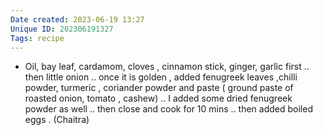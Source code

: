 ```yaml
---
Date created: 2023-06-19 13:27
Unique ID: 202306191327
Tags: recipe
---
```

- Oil, bay leaf, cardamom, cloves , cinnamon stick, ginger, garlic first .. then little onion .. once it is golden , added fenugreek leaves ,chilli powder, turmeric , coriander powder and paste ( ground paste of roasted onion, tomato , cashew) .. I added some dried fenugreek powder as well .. then close and cook for 10 mins .. then added boiled eggs . (Chaitra)